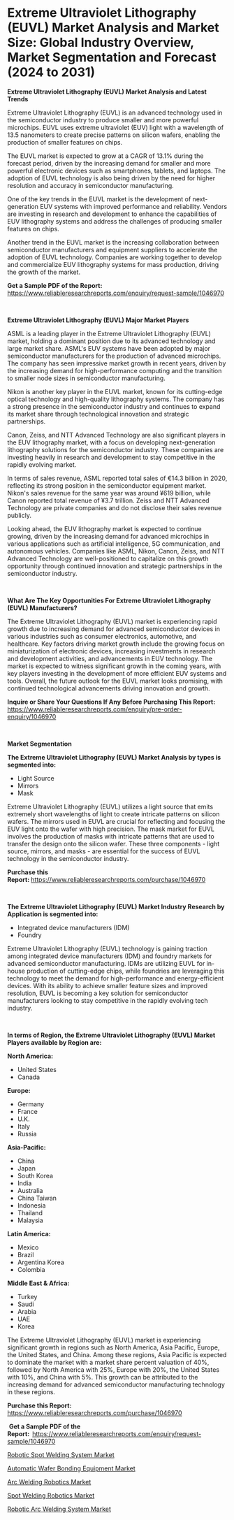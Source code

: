 <p><h1>Extreme Ultraviolet Lithography (EUVL) Market Analysis and Market Size: Global Industry Overview, Market Segmentation and Forecast (2024 to 2031)</h1></p><p><strong>Extreme Ultraviolet Lithography (EUVL) Market Analysis and Latest Trends</strong></p>
<p><p>Extreme Ultraviolet Lithography (EUVL) is an advanced technology used in the semiconductor industry to produce smaller and more powerful microchips. EUVL uses extreme ultraviolet (EUV) light with a wavelength of 13.5 nanometers to create precise patterns on silicon wafers, enabling the production of smaller features on chips.</p><p>The EUVL market is expected to grow at a CAGR of 13.1% during the forecast period, driven by the increasing demand for smaller and more powerful electronic devices such as smartphones, tablets, and laptops. The adoption of EUVL technology is also being driven by the need for higher resolution and accuracy in semiconductor manufacturing.</p><p>One of the key trends in the EUVL market is the development of next-generation EUV systems with improved performance and reliability. Vendors are investing in research and development to enhance the capabilities of EUV lithography systems and address the challenges of producing smaller features on chips.</p><p>Another trend in the EUVL market is the increasing collaboration between semiconductor manufacturers and equipment suppliers to accelerate the adoption of EUVL technology. Companies are working together to develop and commercialize EUV lithography systems for mass production, driving the growth of the market.</p></p>
<p><strong>Get a Sample PDF of the Report:&nbsp;</strong> <a href="https://www.reliableresearchreports.com/enquiry/request-sample/1046970">https://www.reliableresearchreports.com/enquiry/request-sample/1046970</a></p>
<p>&nbsp;</p>
<p><strong>Extreme Ultraviolet Lithography (EUVL) Major Market Players</strong></p>
<p><p>ASML is a leading player in the Extreme Ultraviolet Lithography (EUVL) market, holding a dominant position due to its advanced technology and large market share. ASML's EUV systems have been adopted by major semiconductor manufacturers for the production of advanced microchips. The company has seen impressive market growth in recent years, driven by the increasing demand for high-performance computing and the transition to smaller node sizes in semiconductor manufacturing.</p><p>Nikon is another key player in the EUVL market, known for its cutting-edge optical technology and high-quality lithography systems. The company has a strong presence in the semiconductor industry and continues to expand its market share through technological innovation and strategic partnerships.</p><p>Canon, Zeiss, and NTT Advanced Technology are also significant players in the EUV lithography market, with a focus on developing next-generation lithography solutions for the semiconductor industry. These companies are investing heavily in research and development to stay competitive in the rapidly evolving market.</p><p>In terms of sales revenue, ASML reported total sales of €14.3 billion in 2020, reflecting its strong position in the semiconductor equipment market. Nikon's sales revenue for the same year was around ¥619 billion, while Canon reported total revenue of ¥3.7 trillion. Zeiss and NTT Advanced Technology are private companies and do not disclose their sales revenue publicly.</p><p>Looking ahead, the EUV lithography market is expected to continue growing, driven by the increasing demand for advanced microchips in various applications such as artificial intelligence, 5G communication, and autonomous vehicles. Companies like ASML, Nikon, Canon, Zeiss, and NTT Advanced Technology are well-positioned to capitalize on this growth opportunity through continued innovation and strategic partnerships in the semiconductor industry.</p></p>
<p>&nbsp;</p>
<p><strong>What Are The Key Opportunities For Extreme Ultraviolet Lithography (EUVL) Manufacturers?</strong></p>
<p><p>The Extreme Ultraviolet Lithography (EUVL) market is experiencing rapid growth due to increasing demand for advanced semiconductor devices in various industries such as consumer electronics, automotive, and healthcare. Key factors driving market growth include the growing focus on miniaturization of electronic devices, increasing investments in research and development activities, and advancements in EUV technology. The market is expected to witness significant growth in the coming years, with key players investing in the development of more efficient EUV systems and tools. Overall, the future outlook for the EUVL market looks promising, with continued technological advancements driving innovation and growth.</p></p>
<p><strong>Inquire or Share Your Questions If Any Before Purchasing This Report:</strong> <a href="https://www.reliableresearchreports.com/enquiry/pre-order-enquiry/1046970">https://www.reliableresearchreports.com/enquiry/pre-order-enquiry/1046970</a></p>
<p>&nbsp;</p>
<p><strong>Market Segmentation</strong></p>
<p><strong>The Extreme Ultraviolet Lithography (EUVL) Market Analysis by types is segmented into:</strong></p>
<p><ul><li>Light Source</li><li>Mirrors</li><li>Mask</li></ul></p>
<p><p>Extreme Ultraviolet Lithography (EUVL) utilizes a light source that emits extremely short wavelengths of light to create intricate patterns on silicon wafers. The mirrors used in EUVL are crucial for reflecting and focusing the EUV light onto the wafer with high precision. The mask market for EUVL involves the production of masks with intricate patterns that are used to transfer the design onto the silicon wafer. These three components - light source, mirrors, and masks - are essential for the success of EUVL technology in the semiconductor industry.</p></p>
<p><strong>Purchase this Report:&nbsp;</strong><a href="https://www.reliableresearchreports.com/purchase/1046970">https://www.reliableresearchreports.com/purchase/1046970</a></p>
<p>&nbsp;</p>
<p><strong>The Extreme Ultraviolet Lithography (EUVL) Market Industry Research by Application is segmented into:</strong></p>
<p><ul><li>Integrated device manufacturers (IDM)</li><li>Foundry</li></ul></p>
<p><p>Extreme Ultraviolet Lithography (EUVL) technology is gaining traction among integrated device manufacturers (IDM) and foundry markets for advanced semiconductor manufacturing. IDMs are utilizing EUVL for in-house production of cutting-edge chips, while foundries are leveraging this technology to meet the demand for high-performance and energy-efficient devices. With its ability to achieve smaller feature sizes and improved resolution, EUVL is becoming a key solution for semiconductor manufacturers looking to stay competitive in the rapidly evolving tech industry.</p></p>
<p>&nbsp;</p>
<p><strong>In terms of Region, the Extreme Ultraviolet Lithography (EUVL) Market Players available by Region are:</strong></p>
<p>
    <p> <strong> North America: </strong>
        <ul>
            <li>United States</li>
            <li>Canada</li>
        </ul>
        </p> 
    <p> <strong> Europe: </strong>
        <ul>
            <li>Germany</li>
            <li>France</li>
            <li>U.K.</li>
            <li>Italy</li>
            <li>Russia</li>
        </ul>
        </p> 
    <p> <strong> Asia-Pacific: </strong>
        <ul>
            <li>China</li>
            <li>Japan</li>
            <li>South Korea</li>
            <li>India</li>
            <li>Australia</li>
            <li>China Taiwan</li>
            <li>Indonesia</li>
            <li>Thailand</li>
            <li>Malaysia</li>
        </ul>
        </p> 
    <p> <strong> Latin America: </strong>
        <ul>
            <li>Mexico</li>
            <li>Brazil</li>
            <li>Argentina Korea</li>
            <li>Colombia</li>
        </ul>
        </p> 
    <p> <strong> Middle East & Africa: </strong>
        <ul>
            <li>Turkey</li>
            <li>Saudi</li>
            <li>Arabia</li>
            <li>UAE</li>
            <li>Korea</li>
        </ul>
    </p>
    </p>
<p><p>The Extreme Ultraviolet Lithography (EUVL) market is experiencing significant growth in regions such as North America, Asia Pacific, Europe, the United States, and China. Among these regions, Asia Pacific is expected to dominate the market with a market share percent valuation of 40%, followed by North America with 25%, Europe with 20%, the United States with 10%, and China with 5%. This growth can be attributed to the increasing demand for advanced semiconductor manufacturing technology in these regions.</p></p>
<p><strong>Purchase this Report: </strong><a href="https://www.reliableresearchreports.com/purchase/1046970">https://www.reliableresearchreports.com/purchase/1046970</a></p>
<p>&nbsp;<strong>Get a Sample PDF of the Report:&nbsp;&nbsp;</strong><a href="https://www.reliableresearchreports.com/enquiry/request-sample/1046970">https://www.reliableresearchreports.com/enquiry/request-sample/1046970</a></p>
<p><strong></strong></p>
<p><p><a href="https://medium.com/p/82c31627438b/edit">Robotic Spot Welding System Market</a></p><p><a href="https://medium.com/p/5e3035dfc637/edit">Automatic Wafer Bonding Equipment Market</a></p><p><a href="https://medium.com/p/c51fe06cf624/edit">Arc Welding Robotics Market</a></p><p><a href="https://medium.com/p/841440e781d7/edit">Spot Welding Robotics Market</a></p><p><a href="https://medium.com/p/c522666b40b9/edit">Robotic Arc Welding System Market</a></p></p>